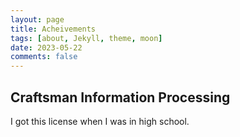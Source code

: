 ```yaml
---
layout: page
title: Acheivements
tags: [about, Jekyll, theme, moon]
date: 2023-05-22
comments: false
---
```

    

## Craftsman Information Processing

I got this license when I was in high school.
